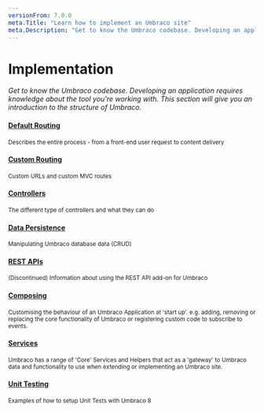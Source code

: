 ```yaml
---
versionFrom: 7.0.0
meta.Title: "Learn how to implement an Umbraco site"
meta.Description: "Get to know the Umbraco codebase. Developing an application requires knowledge about the tool you're working with. This section will give you an introduction to the structure of Umbraco."
---
```

# Implementation

*Get to know the Umbraco codebase. Developing an application requires knowledge about the tool you're working with. This section will give you an introduction to the structure of Umbraco.*

<div class="row implementation">
    <div class="col-sm-12"></div>
</div>

<div class="row">
    <div class="col-xs-3 point">
    </div>
    <div class="col-xs-3">
        <span class="dot big icon-Forking">
            <span class="line v-line"></span>
            <span class="line h-line"></span>
        </span>
    </div>
    <div class="col-xs-9">
        <div class="row explain">
            <div class="col-xs-12">
                <h4 class="text-right"><a href="Default-Routing/">Default Routing</a></h4>
                <small>Describes the entire process - from a front-end user request to content delivery</small>
            </div>
        </div>
    </div>
</div>
<div class="row">
    <div class="col-xs-3">
        <span class="dot big icon-Directions-alt">
            <span class="line v-line top"></span>
            <span class="line v-line"></span>
            <span class="line h-line"></span>
        </span>
    </div>
    <div class="col-xs-9">
        <div class="row explain">
            <div class="col-xs-12">
                <h4 class="text-right"><a href="Custom-Routing/">Custom Routing</a></h4>
                <small>Custom URLs and custom MVC routes</small>
            </div>
        </div>
    </div>
</div>
<div class="row">
    <div class="col-xs-3">
        <span class="dot big icon-Circuits">
            <span class="line v-line top"></span>
            <span class="line v-line"></span>
            <span class="line h-line"></span>
        </span>
    </div>
    <div class="col-xs-9">
        <div class="row explain">
            <div class="col-xs-12">
                <h4 class="text-right"><a href="Controllers/">Controllers</a></h4>
                <small>The different type of controllers and what they can do</small>
            </div>
        </div>
    </div>
</div>
<div class="row">
    <div class="col-xs-3">
        <span class="dot big icon-Server-alt">
            <span class="line v-line top"></span>
            <span class="line h-line"></span>
            <span class="line v-line"></span>
        </span>
    </div>
    <div class="col-xs-9">
        <div class="row explain">
            <div class="col-xs-12">
                <h4 class="text-right"><a href="Data-Persistence/">Data Persistence</a></h4>
                <small>Manipulating Umbraco database data (CRUD)</small>
            </div>
        </div>
    </div>
</div>
<div class="row">
    <div class="col-xs-3">
        <span class="dot big icon-Globe">
            <span class="line v-line top"></span>
            <span class="line v-line"></span>
            <span class="line h-line"></span>
        </span>
    </div>
    <div class="col-xs-9">
        <div class="row explain">
            <div class="col-xs-12">
                <h4 class="text-right"><a href="Rest-Api/">REST APIs</a></h4>
                <small>(Discontinued) Information about using the REST API add-on for Umbraco</small>
            </div>
        </div>
    </div>
 </div>
 <div class="row">
    <div class="col-xs-3">
        <span class="dot big">
            <span class="line v-line top"></span>
            <span class="line v-line"></span>
            <span class="line h-line"></span>
        </span>
    </div>
    <div class="col-xs-9">
        <div class="row explain">
            <div class="col-xs-12">
                <h4 class="text-right"><a href="Composing/">Composing</a></h4>
                <small>Customising the behaviour of an Umbraco Application at 'start up'. e.g. adding, removing or replacing the core functionality of Umbraco or registering custom code to subscribe to events.</small>
            </div>
        </div>
    </div>
</div>
<div class="row">
    <div class="col-xs-3">
        <span class="dot big">
            <span class="line v-line top"></span>
            <span class="line v-line"></span>
            <span class="line h-line"></span>
        </span>
    </div>
    <div class="col-xs-9">
        <div class="row explain">
            <div class="col-xs-12">
                <h4 class="text-right"><a href="Services/">Services</a></h4>
                <small>Umbraco has a range of 'Core' Services and Helpers that act as a 'gateway' to Umbraco data and functionality to use when extending or implementing an Umbraco site.</small>
            </div>
        </div>
    </div>
</div>
<div class="row">
    <div class="col-xs-3">
        <span class="dot big">
            <span class="line v-line top"></span>
            <span class="line h-line"></span>
        </span>
    </div>
    <div class="col-xs-9">
        <div class="row explain">
            <div class="col-xs-12">
                <h4 class="text-right"><a href="Unit-Testing/">Unit Testing</a></h4>
                <small>Examples of how to setup Unit Tests with Umbraco 8</small>
            </div>
        </div>
    </div>
</div>

